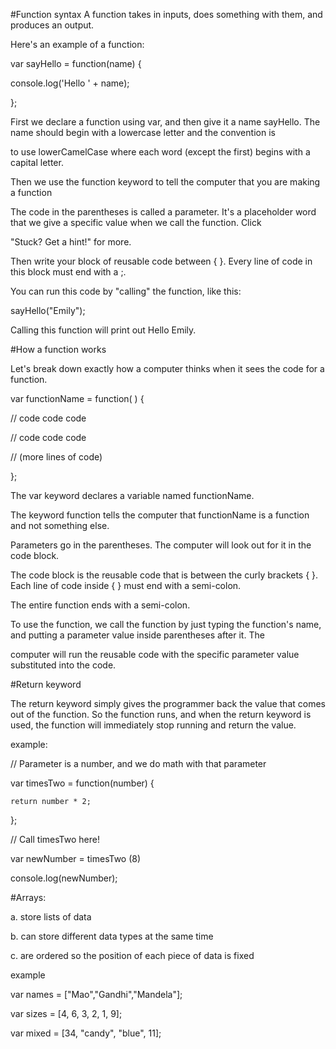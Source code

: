 #Function syntax
A function takes in inputs, does something with them, and produces an output.

Here's an example of a function:

var sayHello = function(name) {

console.log('Hello ' + name);

};

First we declare a function using var, and then give it a name sayHello. The name should begin with a lowercase letter and the convention is 

to use lowerCamelCase where each word (except the first) begins with a capital letter.

Then we use the function keyword to tell the computer that you are making a function

The code in the parentheses is called a parameter. It's a placeholder word that we give a specific value when we call the function. Click 

"Stuck? Get a hint!" for more.

Then write your block of reusable code between { }. Every line of code in this block must end with a ;.

You can run this code by "calling" the function, like this:

sayHello("Emily");

Calling this function will print out Hello Emily.

#How a function works

Let's break down exactly how a computer thinks when it sees the code for a function.

var functionName = function( ) {

// code code code

// code code code
 
 // (more lines of code)

};

The var keyword declares a variable named functionName.

The keyword function tells the computer that functionName is a function and not something else.

Parameters go in the parentheses. The computer will look out for it in the code block.

The code block is the reusable code that is between the curly brackets { }. Each line of code inside { } must end with a semi-colon.

The entire function ends with a semi-colon.

To use the function, we call the function by just typing the function's name, and putting a parameter value inside parentheses after it. The 

computer will run the reusable code with the specific parameter value substituted into the code.

#Return keyword

The return keyword simply gives the programmer back the value that comes out of the function. So the function runs, and when the return keyword is used, the function will immediately stop running and return the value.

example:

// Parameter is a number, and we do math with that parameter

var timesTwo = function(number) {

    return number * 2;
};

// Call timesTwo here!

var newNumber = timesTwo (8)

console.log(newNumber);

#Arrays:

a. store lists of data

b. can store different data types at the same time

c. are ordered so the position of each piece of data is fixed

example

var names = ["Mao","Gandhi","Mandela"];

var sizes = [4, 6, 3, 2, 1, 9];

var mixed = [34, "candy", "blue", 11];


















